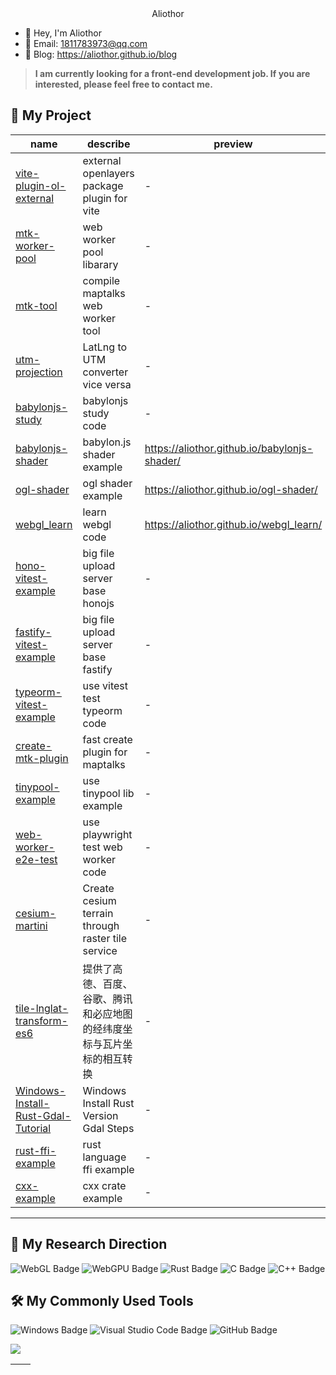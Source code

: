 <div align="center">
Aliothor
</div>

- 👋 Hey, I'm Aliothor
- 📧 Email: 1811783973@qq.com
- 🎯 Blog: https://aliothor.github.io/blog


> **I am currently looking for a front-end development job. If you are interested, please feel free to contact me.**

## 🧊 My Project

| name | describe | preview |
|- | - |- |
| [vite-plugin-ol-external](https://github.com/aliothor/vite-plugin-ol-external) | external openlayers package plugin for vite | - |
| [mtk-worker-pool](https://github.com/aliothor/mtk-worker-pool) | web worker pool libarary | - |
| [mtk-tool](https://github.com/aliothor/mtk-tool) | compile maptalks web worker tool | - |
| [utm-projection](https://github.com/aliothor/utm-projection) | LatLng to UTM converter vice versa | - |
| [babylonjs-study](https://github.com/aliothor/babylonjs-study) | babylonjs study code | - | 
| [babylonjs-shader](https://github.com/aliothor/babylonjs-shader) | babylon.js shader example | https://aliothor.github.io/babylonjs-shader/ |
| [ogl-shader](https://github.com/aliothor/ogl-shader) | ogl shader example | https://aliothor.github.io/ogl-shader/ | 
| [webgl_learn](https://github.com/aliothor/webgl_learn) | learn webgl code | https://aliothor.github.io/webgl_learn/ |
| [hono-vitest-example](https://github.com/aliothor/hono-vitest-example) | big file upload server base honojs | - |
| [fastify-vitest-example](https://github.com/aliothor/fastify-vitest-example) | big file upload server base fastify | - |
| [typeorm-vitest-example](https://github.com/aliothor/typeorm-vitest-example) | use vitest test typeorm code | - |
| [create-mtk-plugin](https://github.com/aliothor/create-mtk-plugin) | fast create plugin for maptalks | - |
| [tinypool-example](https://github.com/aliothor/tinypool-example) | use tinypool lib example | - |
| [web-worker-e2e-test](https://github.com/aliothor/web-worker-e2e-test) | use playwright test web worker code | - |
| [cesium-martini](https://github.com/aliothor/cesium-martini) | Create cesium terrain through raster tile service | - |
| [tile-lnglat-transform-es6](https://github.com/aliothor/tile-lnglat-transform-es6) | 提供了高德、百度、谷歌、腾讯和必应地图的经纬度坐标与瓦片坐标的相互转换 | - |
| [Windows-Install-Rust-Gdal-Tutorial](https://github.com/aliothor/Windows-Install-Rust-Gdal-Tutorial) | Windows Install Rust Version Gdal Steps | - |
| [rust-ffi-example](https://github.com/aliothor/rust-ffi-example) | rust language ffi example | - |
| [cxx-example](https://github.com/aliothor/cxx-example) | cxx crate example | - | 
---


## 🐲 My Research Direction

![WebGL Badge](https://img.shields.io/badge/WebGL-fff?logo=WebGL&logoColor=5684a1&style=flat)
![WebGPU Badge](https://img.shields.io/badge/WebGPU-5684a1?logo=WebGPU&logoColor=fff&style=flat)
![Rust Badge](https://img.shields.io/badge/Rust-000?logo=rust&logoColor=fff&style=flat)
![C Badge](https://img.shields.io/badge/C-A8B9CC?logo=c&logoColor=fff&style=flat)
![C++ Badge](https://img.shields.io/badge/C%2B%2B-00599C?logo=cplusplus&logoColor=fff&style=flat)

## 🛠️ My Commonly Used Tools

![Windows Badge](https://img.shields.io/badge/Windows-0078D6?logo=windows&logoColor=fff&style=flat)
![Visual Studio Code Badge](https://img.shields.io/badge/Visual%20Studio%20Code-007ACC?logo=visualstudiocode&logoColor=fff&style=flat)
![GitHub Badge](https://img.shields.io/badge/GitHub-181717?logo=github&logoColor=fff&style=flat)


<img src="https://skillicons.dev/icons?i=js,ts,rust,python,vue,react,nodejs,vite,tauri,threejs,postgres,wasm,docker" /><br>

| <img align="center" src="https://github-readme-stats.vercel.app/api?username=aliothor&show_icons=true&theme=buefy&hide_border=true" alt="" /> | <img align="center" src="https://github-readme-stats.vercel.app/api/top-langs/?username=aliothor&layout=compact&theme=buefy&hide_border=true" alt="" /> |
| --------------------------------------------------------------------------------------------------------------------------------------------- | ------------------------------------------------------------------------------------------------------------------------------------------------------- |
